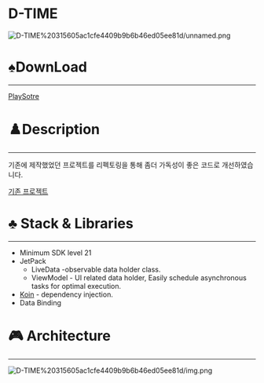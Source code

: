 # D-TIME

![D-TIME%20315605ac1cfe4409b9b6b46ed05ee81d/unnamed.png](D-TIME%20315605ac1cfe4409b9b6b46ed05ee81d/unnamed.png)

# ♠️DownLoad

---

[PlaySotre](https://play.google.com/store/apps/details?id=com.jaeyoung.d_time)

# ♟️Description

---

기존에 제작했었던 프로젝트를 리펙토링을 통해 좀더 가독성이 좋은 코드로 개선하였습니다.

[기존 프로젝트](https://github.com/JY-Dev/D_TIME)

# ♣️ Stack & Libraries

---

- Minimum SDK level 21
- JetPack
    - LiveData -observable data holder class.
    - ViewModel - UI related data holder, Easily schedule asynchronous tasks for optimal execution.
- [Koin](https://github.com/InsertKoinIO/koin) - dependency injection.
- Data Binding

# 🎮 Architecture

---

![D-TIME%20315605ac1cfe4409b9b6b46ed05ee81d/img.png](D-TIME%20315605ac1cfe4409b9b6b46ed05ee81d/img.png)